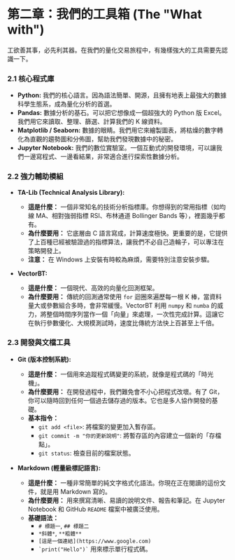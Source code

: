 # 第二章：我們的工具箱 (The "What with")

工欲善其事，必先利其器。在我們的量化交易旅程中，有幾樣強大的工具需要先認識一下。

### 2.1 核心程式庫

- **Python:** 我們的核心語言。因為語法簡單、開源，且擁有地表上最強大的數據科學生態系，成為量化分析的首選。
- **Pandas:** 數據分析的基石。可以把它想像成一個超強大的 Python 版 Excel。我們用它來讀取、整理、篩選、計算我們的 K 線資料。
- **Matplotlib / Seaborn:** 數據的眼睛。我們用它來繪製圖表，將枯燥的數字轉化為直觀的趨勢圖和分佈圖，幫助我們發現數據中的秘密。
- **Jupyter Notebook:** 我們的數位實驗室。一個互動式的開發環境，可以讓我們一邊寫程式、一邊看結果，非常適合進行探索性數據分析。

### 2.2 強力輔助模組

- **TA-Lib (Technical Analysis Library):**
    - **這是什麼：** 一個非常知名的技術分析指標庫。你想得到的常用指標（如均線 MA、相對強弱指標 RSI、布林通道 Bollinger Bands 等），裡面幾乎都有。
    - **為什麼要用：** 它底層由 C 語言寫成，計算速度極快。更重要的是，它提供了上百種已經被驗證過的指標算法，讓我們不必自己造輪子，可以專注在策略開發上。
    - **注意：** 在 Windows 上安裝有時較為麻煩，需要特別注意安裝步驟。

- **VectorBT:**
    - **這是什麼：** 一個現代、高效的向量化回測框架。
    - **為什麼要用：** 傳統的回測通常使用 `for` 迴圈來遍歷每一根 K 棒，當資料量大或參數組合多時，會非常緩慢。VectorBT 利用 `numpy` 和 `numba` 的威力，將整個時間序列當作一個「向量」來處理，一次性完成計算。這讓它在執行參數優化、大規模測試時，速度比傳統方法快上百甚至上千倍。

### 2.3 開發與文檔工具

- **Git (版本控制系統):**
    - **這是什麼：** 一個用來追蹤程式碼變更的系統，就像是程式碼的「時光機」。
    - **為什麼要用：** 在開發過程中，我們難免會不小心把程式改壞。有了 Git，你可以隨時回到任何一個過去儲存過的版本。它也是多人協作開發的基礎。
    - **基本指令：**
        - `git add <file>`: 將檔案的變更加入暫存區。
        - `git commit -m "你的更新說明"`: 將暫存區的內容建立一個新的「存檔點」。
        - `git status`: 檢查目前的檔案狀態。

- **Markdown (輕量級標記語言):**
    - **這是什麼：** 一種非常簡單的純文字格式化語法。你現在正在閱讀的這份文件，就是用 Markdown 寫的。
    - **為什麼要用：** 用來撰寫清晰、易讀的說明文件、報告和筆記。在 Jupyter Notebook 和 GitHub `README` 檔案中被廣泛使用。
    - **基礎語法：**
        - `# 標題一`, `## 標題二`
        - `*斜體*`, `**粗體**`
        - `[這是一個連結](https://www.google.com)`
        - `` `print("Hello")` `` 用來標示單行程式碼。 